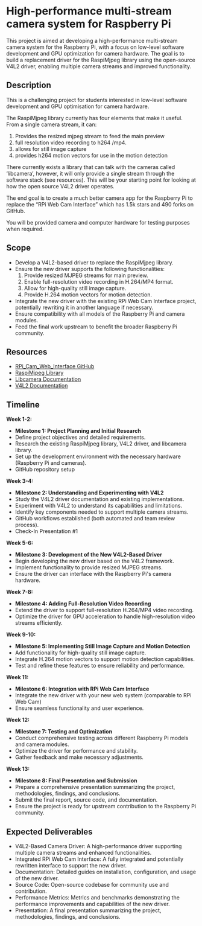 # High-performance multi-stream camera system for Raspberry Pi

This project is aimed at developing a high-performance multi-stream camera system for the Raspberry Pi, with a focus on low-level software development and GPU optimization for camera hardware. The goal is to build a replacement driver for the RaspiMjpeg library using the open-source V4L2 driver, enabling multiple camera streams and improved functionality.

## Description
This is a challenging project for students interested in low-level software development and GPU optimisation for camera hardware.

The RaspiMjpeg library currently has four elements that make it useful.  From a single camera stream, it can:
1.	Provides the resized mjpeg stream to feed the main preview
2.	full resolution video recording to h264 /mp4.
3.	allows for still image capture
4.	provides h264 motion vectors for use in the motion detection

There currently exists a library that can talk with the cameras called ‘libcamera’, however, it will only provide a single stream through the software stack (see resources).  This will be your starting point for looking at how the open source V4L2 driver operates.

The end goal is to create a much better camera app for the Raspberry Pi to replace the “RPi Web Cam Interface” which has 1.5k stars and 490 forks on GitHub.

You will be provided camera and computer hardware for testing purposes when required.

## Scope
- Develop a V4L2-based driver to replace the RaspiMjpeg library.
- Ensure the new driver supports the following functionalities:
  1. Provide resized MJPEG streams for main preview.
  2. Enable full-resolution video recording in H.264/MP4 format.
  3. Allow for high-quality still image capture.
  4. Provide H.264 motion vectors for motion detection.
- Integrate the new driver with the existing RPi Web Cam Interface project, potentially rewriting it in another language if necessary.
- Ensure compatibility with all models of the Raspberry Pi and camera modules.
- Feed the final work upstream to benefit the broader Raspberry Pi community.

## Resources
- [RPi_Cam_Web_Interface GitHub](https://github.com/silvanmelchior/RPi_Cam_Web_Interface)
- [RaspiMjpeg Library](https://github.com/roberttidey/userland/tree/master/host_applications/linux/apps/raspicam)
- [Libcamera Documentation](https://www.raspberrypi.com/documentation/computers/camera_software.html#libcamera-still)
- [V4L2 Documentation](https://www.kernel.org/doc/html/latest/userspace-api/media/v4l/v4l2.html)

## Timeline

**Week 1-2:**
- **Milestone 1: Project Planning and Initial Research**
- Define project objectives and detailed requirements.
- Research the existing RaspiMjpeg library, V4L2 driver, and libcamera library.
- Set up the development environment with the necessary hardware (Raspberry Pi and cameras).
- GitHub repository setup

**Week 3-4:**
- **Milestone 2: Understanding and Experimenting with V4L2**
- Study the V4L2 driver documentation and existing implementations.
- Experiment with V4L2 to understand its capabilities and limitations.
- Identify key components needed to support multiple camera streams.
- GitHub workflows established (both automated and team review process).
- Check-In Presentation #1

**Week 5-6:**
- **Milestone 3: Development of the New V4L2-Based Driver**
- Begin developing the new driver based on the V4L2 framework.
- Implement functionality to provide resized MJPEG streams.
- Ensure the driver can interface with the Raspberry Pi's camera hardware.

**Week 7-8:**
- **Milestone 4: Adding Full-Resolution Video Recording**
- Extend the driver to support full-resolution H.264/MP4 video recording.
- Optimize the driver for GPU acceleration to handle high-resolution video streams efficiently.

**Week 9-10:**
- **Milestone 5: Implementing Still Image Capture and Motion Detection**
- Add functionality for high-quality still image capture.
- Integrate H.264 motion vectors to support motion detection capabilities.
- Test and refine these features to ensure reliability and performance.

**Week 11:**
- **Milestone 6: Integration with RPi Web Cam Interface**
- Integrate the new driver with your new web system (comparable to RPi Web Cam)
- Ensure seamless functionality and user experience.

**Week 12:**
- **Milestone 7: Testing and Optimization**
- Conduct comprehensive testing across different Raspberry Pi models and camera modules.
- Optimize the driver for performance and stability.
- Gather feedback and make necessary adjustments.

**Week 13:**
- **Milestone 8: Final Presentation and Submission**
- Prepare a comprehensive presentation summarizing the project, methodologies, findings, and conclusions.
- Submit the final report, source code, and documentation.
- Ensure the project is ready for upstream contribution to the Raspberry Pi community.

## Expected Deliverables
- V4L2-Based Camera Driver: A high-performance driver supporting multiple camera streams and enhanced functionalities.
- Integrated RPi Web Cam Interface: A fully integrated and potentially rewritten interface to support the new driver.
- Documentation: Detailed guides on installation, configuration, and usage of the new driver.
- Source Code: Open-source codebase for community use and contribution.
- Performance Metrics: Metrics and benchmarks demonstrating the performance improvements and capabilities of the new driver.
- Presentation: A final presentation summarizing the project, methodologies, findings, and conclusions.
